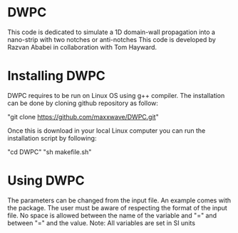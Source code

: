 # DWPC
This code is dedicated to simulate a 1D domain-wall propagation into a nano-strip with two notches or anti-notches 
This code is developed by Razvan Ababei in collaboration with Tom Hayward.

# Installing DWPC
DWPC requires to be run on Linux OS using g++ compiler. The installation can be done by cloning github repository as follow:

"git clone https://github.com/maxxwave/DWPC.git"

Once this is download in your local Linux computer you can run the installation script by following:

"cd DWPC"
"sh makefile.sh"

# Using DWPC
The parameters can be changed from the input file. An example comes with the package. The user must be aware of respecting the format of the input file. No space is allowed between the name of the variable and "=" and between "=" and the value.
Note: All variables are set in SI units


